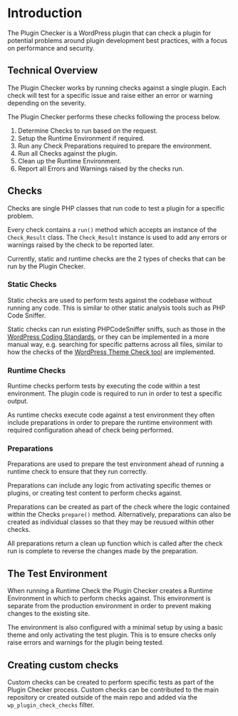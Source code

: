 # Introduction

The Plugin Checker is a WordPress plugin that can check a plugin for potential problems around plugin development best practices, with a focus on performance and security.

## Technical Overview

The Plugin Checker works by running checks against a single plugin. Each check will test for a specific issue and raise either an error or warning depending on the severity.

The Plugin Checker performs these checks following the process below.

1. Determine Checks to run based on the request.
2. Setup the Runtime Environment if required.
3. Run any Check Preparations required to prepare the environment.
4. Run all Checks against the plugin.
5. Clean up the Runtime Environment.
6. Report all Errors and Warnings raised by the checks run.


## Checks
Checks are single PHP classes that run code to test a plugin for a specific problem.

Every check contains a `run()` method which accepts an instance of the `Check_Result` class. The `Check_Result` instance is used to add any errors or warnings raised by the check to be reported later.

Currently, static and runtime checks are the 2 types of checks that can be run by the Plugin Checker.

### Static Checks

Static checks are used to perform tests against the codebase without running any code. This is similar to other static analysis tools such as PHP Code Sniffer.

Static checks can run existing PHPCodeSniffer sniffs, such as those in the [WordPress Coding Standards](https://github.com/WordPress/WordPress-Coding-Standards), or they can be implemented in a more manual way, e.g. searching for specific patterns across all files, similar to how the checks of the [WordPress Theme Check tool](https://github.com/WordPress/theme-check) are implemented.

### Runtime Checks

Runtime checks perform tests by executing the code within a test environment. The plugin code is required to run in order to test a specific output.

As runtime checks execute code against a test environment they often include preparations in order to prepare the runtime environment with required configuration ahead of check being performed.

### Preparations

Preparations are used to prepare the test environment ahead of running a runtime check to ensure that they run correctly.

Preparations can include any logic from activating specific themes or plugins, or creating test content to perform checks against.

Preparations can be created as part of the check where the logic contained within the Checks `prepare()` method. Alternatively, preparations can also be created as individual classes so that they may be reusued within other checks.

All preparations return a clean up function which is called after the check run is complete to reverse the changes made by the preparation.

## The Test Environment

When running a Runtime Check the Plugin Checker creates a Runtime Environment in which to perform checks against. This environment is separate from the production environment in order to prevent making changes to the existing site.

The environment is also configured with a minimal setup by using a basic theme and only activating the test plugin. This is to ensure checks only raise errors and warnings for the plugin being tested.


## Creating custom checks

Custom checks can be created to perform specific tests as part of the Plugin Checker process. Custom checks can be contributed to the main repository or created outside of the main repo and added via the `wp_plugin_check_checks` filter.
